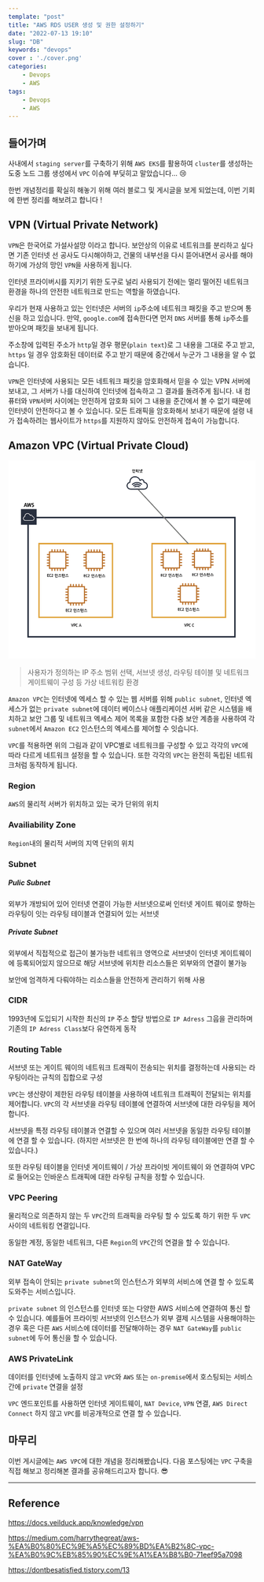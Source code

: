 ```yaml
---
template: "post"
title: "AWS RDS USER 생성 및 권한 설정하기"
date: "2022-07-13 19:10"
slug: "DB"
keywords: "devops"
cover : './cover.png'
categories: 
    - Devops
    - AWS
tags:
    - Devops
    - AWS
---
```




## 들어가며

사내에서 `staging server`를 구축하기 위해 `AWS EKS`를 활용하여 `cluster`를 생성하는 도중 노드 그룹 생성에서 `VPC` 이슈에 부딪히고 말았습니다...    😢

한번 개념정리를 확실히 해놓기 위해 여러 블로그 및 게시글을 보게 되었는데, 이번 기회에 한번 정리를 해보려고 합니다 !


## VPN (Virtual Private Network)

`VPN`은 한국어로 가설사설망 이라고 합니다. 보안상의 이유로 네트워크를 분리하고 싶다면 기존 인터넷 선 공사도 다시해야하고, 건물의 내부선을 다시 뜯어내면서 공사를 해야하기에 가상의 망인 `VPN`을 사용하게 됩니다.

인터넷 프라이버시를 지키기 위한 도구로 널리 사용되기 전에는 멀리 떨어진 네트워크 환경을 하나의 안전한 네트워크로 만드는 역할을 하였습니다.

우리가 현재 사용하고 있는 인터넷은 서버의 `ip`주소에 네트워크 패킷을 주고 받으며 통신을 하고 있습니다. 만약, `google.com`에 접속한다면 먼저 `DNS` 서버를 통해 `ip`주소를 받아오며 패킷을 보내게 됩니다.

주소창에 입력된 주소가 `http`일 경우 평문(`plain text`)로 그 내용을 그대로 주고 받고, `https` 일 경우 암호화된 데이터로 주고 받기 때문에 중간에서 누군가 그 내용을 알 수 없습니다. 

`VPN`은 인터넷에 사용되는 모든 네트워크 패킷을 암호화해서 믿을 수 있는 VPN 서버에 보내고, 그 서버가 나를 대신하여 인터넷에 접속하고 그 결과를 돌려주게 됩니다. 내 컴퓨터와 `VPN`서버 사이에는 안전하게 암호화 되어 그 내용을 준간에서 볼 수 없기 때문에 인터넷이 안전하다고 볼 수 있습니다. 모든 트래픽을 암호화해서 보내기 때문에 설령 내가 접속하려는 웹사이트가 `https`를 지원하지 않아도 안전하게 접속이 가능합니다.

## Amazon VPC (Virtual Private Cloud)

![vpc](./vpc.png)

> 사용자가 정의하는 IP 주소 범위 선택, 서브넷 생성, 라우팅 테이블 및 네트워크 게이트웨이 구성 등 가상 네트워킹 환경

`Amazon VPC`는 인터넷에 엑세스 할 수 있는 웹 서버를 위해 `public subnet`, 인터넷 엑세스가 없는 `private subnet`에 데이터 베이스나 애플리케이션 서버 같은 시스템을 배치하고 보안 그룹 및 네트워크 엑세스 제어 목록을 포함한 다중 보안 계층을 사용하여 각 `subnet`에서 `Amazon EC2` 인스턴스의 엑세스를 제어할 수 잇습니다.

`VPC`를 적용하면 위의 그림과 같이 VPC별로 네트워크를 구성할 수 있고 각각의 `VPC`에 따라 다르게 네트워크 설정을 할 수 있습니다. 또한 각각의 `VPC`는 완전히 독립된 네트워크처럼 동작하게 됩니다.


### Region
`AWS`의 물리적 서버가 위치하고 있는 국가 단위의 위치

### Availiability Zone
`Region`내의 물리적 서버의 지역 단위의 위치

### Subnet

##### Pulic Subnet

외부가 개방되어 있어 인터넷 연결이 가능한 서브넷으로써 인터넷 게이트 웨이로 향하는 라우팅이 잇는 라우팅 테이블과 연결되어 있는 서브넷

##### Private Subnet

외부에서 직접적으로 접근이 불가능한 네트워크 영역으로 서브넷이 인터넷 게이트웨이에 등록되어있지 않으므로 해당 서브넷에 위치한 리소스들은 외부와의 연결이 불가능

보안에 엄격하게 다뤄야하는 리소스들을 안전하게 관리하기 위해 사용


### CIDR
1993년에 도입되기 시작한 최신의 `IP` 주소 할당 방법으로 `IP Adress` 그웁을 관리하며 기존의 `IP Adress Class`보다 유연하게 동작


###  Routing Table
서브넷 또는 게이트 웨이의 네트워크 트래픽이 전송되는 위치를 결정하는데 사용되는 라우팅이라는 규칙의 집합으로 구성

`VPC`는 생산량이 제한된 라우팅 테이블을 사용하여 네트워크 트래픽이 전달되는 위치를 제어합니다. `VPC`의 각 서브넷을 라우팅 테이블에 연결하여 서브넷에 대한 라우팅을 제어합니다. 

서브넷을 특정 라우팅 테이블과 연결할 수 있으며 여러 서브넷을 동일한 라우팅 테이블에 연결 할 수 있습니다. (하지만 서브넷은 한 번에 하나의 라우팅 테이블에만 연결 할 수 있습니다.)

또한 라우팅 테이블을 인터넷 게이트웨이 / 가상 프라이빗 게이트웨이 와 연결하여 VPC로 들어오는 인바운스 트래픽에 대한 라우팅 규칙을 정할 수 있습니다.

### VPC Peering
물리적으로 의존하지 않는 두 `VPC`간의 트래픽을 라우팅 할 수 있도록 하기 위한 두 `VPC` 사이의 네트워킹 연결입니다.

동일한 계정, 동일한 네트워크, 다른 `Region`의 `VPC`간의 연결을 할 수 있습니다.

### NAT GateWay

외부 접속이 안되는 `private subnet`의 인스턴스가 외부의 서비스에 연결 할 수 있도록 도와주는 서비스입니다.

`private subnet` 의 인스턴스를 인터넷 또는 다양한 AWS 서비스에 연결하여 통신 할 수 있습니다. 예를들어 프라이빗 서브넷의 인스턴스가 외부 결제 시스템을 사용해야하는 경우 혹은 다른 `AWS` 서비스에 데이터를 전달해야하는 경우 `NAT GateWay`를 `public subnet`에 두어 통신을 할 수 있습니다.

### AWS PrivateLink
데이터를 인터넷에 노출하지 않고 `VPC`와 `AWS` 또는 `on-premise`에서 호스팅되는 서비스 간에 `private` 연결을 설정

`VPC` 엔드포인트를 사용하면 인터넷 게이트웨이, `NAT Device`, `VPN` 연결, `AWS Direct Connect` 하지 않고 `VPC`를 비공개적으로 연결 할 수 있습니다.




## 마무리
이번 게시글에는 `AWS VPC`에 대한 개념을 정리해봤습니다. 다음 포스팅에는 `VPC` 구축을 직접 해보고 정리해본 결과를 공유해드리고자 합니다. 😎


---

## Reference

https://docs.veilduck.app/knowledge/vpn


https://medium.com/harrythegreat/aws-%EA%B0%80%EC%9E%A5%EC%89%BD%EA%B2%8C-vpc-%EA%B0%9C%EB%85%90%EC%9E%A1%EA%B8%B0-71eef95a7098

https://dontbesatisfied.tistory.com/13
